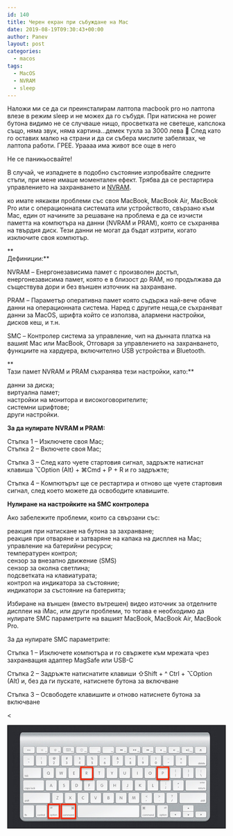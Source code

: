 ```yaml
---
id: 140
title: Черен екран при събуждане на Mac
date: 2019-08-19T09:30:43+00:00
author: Panev
layout: post
categories:
  - macos
tags:
  - MacOS
  - NVRAM
  - sleep
---
```



Наложи ми се да си преинсталирам лаптопа macbook pro но лаптопа влезе в режим sleep и не можех да го събудя. При натискна не power бутона видимо не се случваше нищо, просветката не светеше, капслока също, няма звук, няма картина&#8230;демек тухла за 3000 лева 🙂 След като го оставих малко на страни и да си събера мислите забелязах, че лаптопа работи. ГРЕЕ. Ураааа има живот все още в него

Не се паникьосвайте!  

В случай, че изпаднете в подобно състояние изпробвайте следните стъпи, при мене имаше моментален ефект. Трябва да се рестартира управлението на захранването и <a href="https://support.apple.com/en-us/HT204063" rel="noopener noreferrer" target="_blank">NVRAM</a>.

ко имате някакви проблеми със своя MacBook, MacBook Air, MacBook Pro или с операционната системата или устройството, свързано към Mac, един от начините за решаване на проблема е да се изчисти паметта на компютъра на данни (NVRAM и PRAM), която се съхранява на твърдия диск. Тези данни не могат да бъдат изтрити, когато изключите своя компютър.

**  
Дефиниции:**

NVRAM – Енергонезависима памет с произволен достъп, енергонезависима памет, която е в близост до RAM, но продължава да съществува дори и без външен източник на захранване.

PRAM – Параметър оперативна памет която съдържа най-вече обаче данни на операционната система. Наред с другите неща,се съхраняват данни за MacOS, шрифта който се използва, алармени настройки, дисков кеш, и т.н.

SMC – Контролер система за управление, чип на дънната платка на вашияt Mac или MacBook, Отговаря за управлението на захранването, функциите на хардуера, включително USB устройства и Bluetooth.

**  
Тази памет NVRAM и PRAM съхранява тези настройки, като:**

данни за диска;  
виртуална памет;  
настройки на монитора и високоговорителите;  
системни шрифтове;  
други настройки.

**За да нулирате NVRAM и PRAM:**

Стъпка 1 – Изключете своя Mac;  
Стъпка 2 – Включете своя Mac;

Стъпка 3 – След като чуете стартовия сигнал, задръжте натиснат клавиша ⌥Option (Alt) + ⌘Cmd + P + R и го задръжте;

Стъпка 4 – Компютърът ще се рестартира и отново ще чуете стартовия сигнал, след което можете да освободите клавишите.

**Нулиране на настройките на SMC контролера**

Ако забележите проблеми, които са свързани със:

реакция при натискане на бутона за захранване;  
реакция при отваряне и затваряне на капака на дисплея на Mac;  
управление на батерийни ресурси;  
температурен контрол;  
сензор за внезапно движение (SMS)  
сензор за околна светлина;  
подсветката на клавиатурата;  
контрол на индикатора за състояние;  
индикатори за състояние на батерията;

Избиране на външен (вместо вътрешен) видео източник за отделните дисплеи на iMac, или други проблеми, то тогава е необходимо да нулирате SMC параметрите на вашият MacBook, MacBook Air, MacBook Pro.

За да нулирате SMC параметрите:

Стъпка 1 – Изключете компютъра и го свържете към мрежата чрез захранващия адаптер MagSafe или USB-C

Стъпка 2 – Задръжте натиснатите клавиши ⇧Shift + ^ Ctrl + ⌥Option (Alt) и, без да ги пускате, натиснете бутона за включване

Стъпка 3 – Освободете клавишите и отново натиснете бутона за включване

<<center>
<img src="https://raw.githubusercontent.com/rpanev/rpanev.github.io/master/static/img/_posts/nvram.jpg" alt="Черен екран при събуждане на Mac" />
</center>
